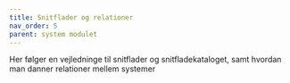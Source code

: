 ```yaml
---
title: Snitflader og relationer
nav_order: 5
parent: system modulet
---
```

Her følger en vejledninge til snitflader og snitfladekataloget, samt hvordan man danner relationer mellem systemer
